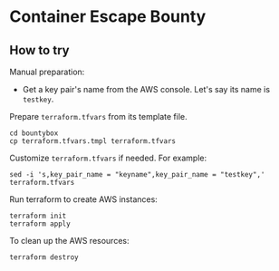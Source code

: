 # Container Escape Bounty

## How to try

Manual preparation:
- Get a key pair's name from the AWS console. Let's say its name is `testkey`.

Prepare `terraform.tfvars` from its template file.

```
cd bountybox
cp terraform.tfvars.tmpl terraform.tfvars
```

Customize `terraform.tfvars` if needed. For example:

```
sed -i 's,key_pair_name = "keyname",key_pair_name = "testkey",' terraform.tfvars
```

Run terraform to create AWS instances:

```
terraform init
terraform apply
```

To clean up the AWS resources:

```
terraform destroy
```

